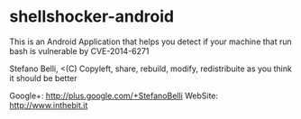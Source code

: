 shellshocker-android
====================
This is an Android Application that helps you detect if your machine that run bash is vulnerable by CVE-2014-6271

Stefano Belli,
<(C) Copyleft, share, rebuild, modify, redistribuite as you think it should be better

Google+: <http://plus.google.com/+StefanoBelli>
WebSite: <http://www.inthebit.it>
